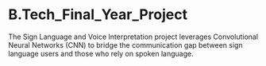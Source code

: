 # B.Tech_Final_Year_Project
The Sign Language and Voice Interpretation project leverages Convolutional Neural Networks (CNN) to bridge the communication gap between sign language users and those who rely on spoken language.
